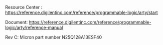 Resource Center :
https://reference.digilentinc.com/reference/programmable-logic/arty/start

Document:
https://reference.digilentinc.com/reference/programmable-logic/arty/reference-manual

Rev C:
Micron part number N25Q128A13ESF40
